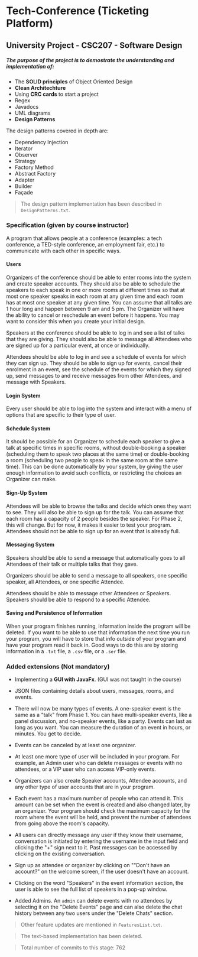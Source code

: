 # Tech-Conference (Ticketing Platform)

## University Project - CSC207 - Software Design

##### The purpose of the project is to demostrate the understanding and implementation of:

- The **SOLID principles** of Object Oriented Design
- **Clean Architechture**
- Using **CRC cards** to start a project
- Regex
- Javadocs
- UML diagrams
- **Design Patterns**

The design patterns covered in depth are:
- Dependency Injection 
- Iterator
- Observer
- Strategy
- Factory Method 
- Abstract Factory 
- Adapter
- Builder
- Façade

> The design pattern implementation has been described in ```DesignPatterns.txt```.

### Specification (given by course instructor)

A program that allows people at a conference (examples: a tech conference, a TED-style conference, an employment fair, etc.) to communicate with each other in specific ways. 

#### Users

Organizers of the conference should be able to enter rooms into the system and create speaker accounts. They should also be able to schedule the speakers to each speak in one or more rooms at different times so that at most one speaker speaks in each room at any given time and each room has at most one speaker at any given time. You can assume that all talks are 1 hour long and happen between 9 am and 5 pm. The Organizer will have the ability to cancel or reschedule an event before it happens. You may want to consider this when you create your initial design.

Speakers at the conference should be able to log in and see a list of talks that they are giving. They should also be able to message all Attendees who are signed up for a particular event, at once or individually.

Attendees should be able to log in and see a schedule of events for which they can sign up. They should be able to sign up for events, cancel their enrolment in an event, see the schedule of the events for which they signed up, send messages to and receive messages from other Attendees, and message with Speakers.

#### Login System

Every user should be able to log into the system and interact with a menu of options that are specific to their type of user.

#### Schedule System

It should be possible for an Organizer to schedule each speaker to give a talk at specific times in specific rooms, without double-booking a speaker (scheduling them to speak two places at the same time) or double-booking a room (scheduling two people to speak in the same room at the same time). This can be done automatically by your system, by giving the user enough information to avoid such conflicts, or restricting the choices an Organizer can make.

#### Sign-Up System

Attendees will be able to browse the talks and decide which ones they want to see. They will also be able to sign up for the talk. You can assume that each room has a capacity of 2 people besides the speaker. For Phase 2, this will change. But for now, it makes it easier to test your program. Attendees should not be able to sign up for an event that is already full.

#### Messaging System

Speakers should be able to send a message that automatically goes to all Attendees of their talk or multiple talks that they gave.

Organizers should be able to send a message to all speakers, one specific speaker, all Attendees, or one specific Attendee.

Attendees should be able to message other Attendees or Speakers. Speakers should be able to respond to a specific Attendee.

#### Saving and Persistence of Information

When your program finishes running, information inside the program will be deleted. If you want to be able to use that information the next time you run your program, you will have to store that info outside of your program and have your program read it back in. Good ways to do this are by storing information in a ```.txt``` file, a ```.csv``` file, or a ```.ser``` file.


### Added extensions (Not mandatory)

- Implementing a **GUI with JavaFx**. (GUI was not taught in the course)

- JSON files containing details about users, messages, rooms, and events.

- There will now be many types of events. A one-speaker event is the same as a "talk" from Phase 1. You can have multi-speaker events, like a panel discussion, and no-speaker events, like a party. Events can last as long as you want. You can measure the duration of an event in hours, or minutes. You get to decide.

- Events can be canceled by at least one organizer.

- At least one more type of user will be included in your program. For example, an Admin user who can delete messages or events with no attendees, or a VIP user who can access VIP-only events.

- Organizers can also create Speaker accounts, Attendee accounts, and any other type of user accounts that are in your program.

- Each event has a maximum number of people who can attend it. This amount can be set when the event is created and also changed later, by an organizer. Your program should check the maximum capacity for the room where the event will be held, and prevent the number of attendees from going above the room's capacity.

- All users can directly message any user if they know their username, conversation is initiated by entering the username in the input field and clicking the "+" sign next to it. Past messages can be accessed by clicking on the existing conversation.

- Sign up as attendee or organizer by clicking on ""Don't have an account?" on the welcome screen, if the user doesn't have an account.

- Clicking on the word "Speakers" in the event information section, the user is able to see the full list of speakers in a pop-up window.

- Added Admins. An ```admin``` can delete events with no attendees by selecting it on the "Delete Events" page and can also delete the chat history between any two users under the "Delete Chats" section.

> Other feature updates are mentioned in ```FeaturesList.txt```.

> The text-based implementation has been deleted.

> Total number of commits to this stage: 762
